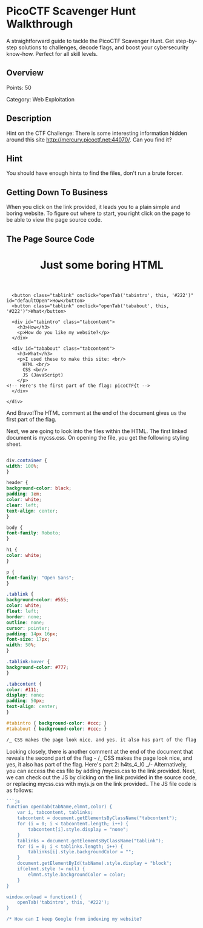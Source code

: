 # PicoCTF Scavenger Hunt Walkthrough

A straightforward guide to tackle the PicoCTF Scavenger Hunt. Get step-by-step solutions to challenges, decode flags, and boost your cybersecurity know-how. Perfect for all skill levels.

## Overview

Points: 50

Category: Web Exploitation

## Description

Hint on the CTF Challenge: There is some interesting information hidden around this site http://mercury.picoctf.net:44070/. Can you find it?

## Hint

You should have enough hints to find the files, don't run a brute forcer.

## Getting Down To Business

When you click on the link provided, it leads you to a plain simple and boring website.
To figure out where to start, you right click on the page to be able to view the page source code.

## The Page Source Code

<!doctype html>
<html>
  <head>
    <title>Scavenger Hunt</title>
    <link href="https://fonts.googleapis.com/css?family=Open+Sans|Roboto" rel="stylesheet">
    <link rel="stylesheet" type="text/css" href="mycss.css">
    <script type="application/javascript" src="myjs.js"></script>
  </head>

  <body>
    <div class="container">
      <header>
		<h1>Just some boring HTML</h1>
      </header>

      <button class="tablink" onclick="openTab('tabintro', this, '#222')" id="defaultOpen">How</button>
      <button class="tablink" onclick="openTab('tababout', this, '#222')">What</button>

      <div id="tabintro" class="tabcontent">
    	<h3>How</h3>
    	<p>How do you like my website?</p>
      </div>

      <div id="tababout" class="tabcontent">
    	<h3>What</h3>
    	<p>I used these to make this site: <br/>
    	  HTML <br/>
    	  CSS <br/>
    	  JS (JavaScript)
    	</p>
    <!-- Here's the first part of the flag: picoCTF{t -->
      </div>

    </div>

  </body>
</html>

And Bravo!The HTML comment at the end of the document gives us the first part of the flag. <!-- Here's the first part of the flag: picoCTF{t -->

Next, we are going to look into the files within the HTML. The first linked document is mycss.css. On opening the file, you get the following styling sheet.

```css

div.container {
width: 100%;
}

header {
background-color: black;
padding: 1em;
color: white;
clear: left;
text-align: center;
}

body {
font-family: Roboto;
}

h1 {
color: white;
}

p {
font-family: "Open Sans";
}

.tablink {
background-color: #555;
color: white;
float: left;
border: none;
outline: none;
cursor: pointer;
padding: 14px 16px;
font-size: 17px;
width: 50%;
}

.tablink:hover {
background-color: #777;
}

.tabcontent {
color: #111;
display: none;
padding: 50px;
text-align: center;
}

#tabintro { background-color: #ccc; }
#tababout { background-color: #ccc; }

/_ CSS makes the page look nice, and yes, it also has part of the flag. Here's part 2: h4ts_4_l0 _/
```

Looking closely, there is another comment at the end of the document that reveals the second part of the flag - /_ CSS makes the page look nice, and yes, it also has part of the flag. Here's part 2: h4ts_4_l0 _/-
Alternatively, you can access the css file by adding /mycss.css to the link provided.
Next, we can check out the JS by clicking on the link provided in the source code, or replacing mycss.css with myjs.js on the link provided.. The JS file code is as follows:

```js
```js
function openTab(tabName,elmnt,color) {
    var i, tabcontent, tablinks;
    tabcontent = document.getElementsByClassName("tabcontent");
    for (i = 0; i < tabcontent.length; i++) {
        tabcontent[i].style.display = "none";
    }
    tablinks = document.getElementsByClassName("tablink");
    for (i = 0; i < tablinks.length; i++) {
        tablinks[i].style.backgroundColor = "";
    }
    document.getElementById(tabName).style.display = "block";
    if(elmnt.style != null) {
        elmnt.style.backgroundColor = color;
    }
}

window.onload = function() {
    openTab('tabintro', this, '#222');
}

/* How can I keep Google from indexing my website?
```

